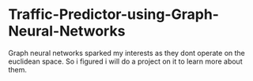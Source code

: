 # Traffic-Predictor-using-Graph-Neural-Networks
Graph neural networks sparked my interests as they dont operate on the euclidean space. So i figured i will do a project on it to learn more about them.
